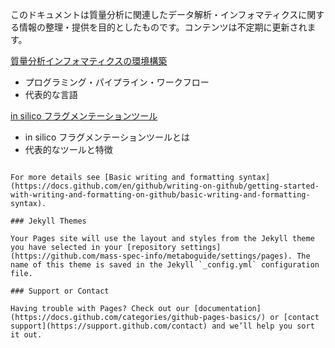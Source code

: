 このドキュメントは質量分析に関連したデータ解析・インフォマティクスに関する情報の整理・提供を目的としたものです。コンテンツは不定期に更新されます。


 [質量分析インフォマティクスの環境構築](https://mass-spec-info.github.io/metaboguide/ch_env_for_msinfo)
- プログラミング・パイプライン・ワークフロー
- 代表的な言語
  
 [in silico フラグメンテーションツール](https://mass-spec-info.github.io/metaboguide/ch_insilico_frag)
 
- in silico フラグメンテーションツールとは
- 代表的なツールと特徴



```

For more details see [Basic writing and formatting syntax](https://docs.github.com/en/github/writing-on-github/getting-started-with-writing-and-formatting-on-github/basic-writing-and-formatting-syntax).

### Jekyll Themes

Your Pages site will use the layout and styles from the Jekyll theme you have selected in your [repository settings](https://github.com/mass-spec-info/metaboguide/settings/pages). The name of this theme is saved in the Jekyll `_config.yml` configuration file.

### Support or Contact

Having trouble with Pages? Check out our [documentation](https://docs.github.com/categories/github-pages-basics/) or [contact support](https://support.github.com/contact) and we’ll help you sort it out.
